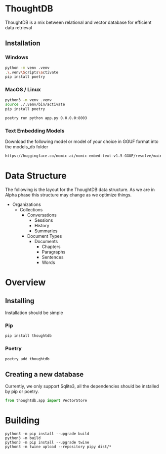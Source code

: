 # ThoughtDB
ThoughtDB is a mix between relational and vector database for efficient data retrieval

## Installation

### Windows
```bash
python -m venv .venv
.\.venv\Scripts\activate
pip install poetry
```

### MacOS / Linux
```bash
python3 -m venv .venv
source ./.venv/bin/activate
pip install poetry
```

```bash
poetry run python app.py 0.0.0.0:8003
```

### Text Embedding Models

Download the following model or model of your choice in GGUF format into the models_db folder
```bash
https://huggingface.co/nomic-ai/nomic-embed-text-v1.5-GGUF/resolve/main/nomic-embed-text-v1.5.Q4_K_M.gguf?download=true
```

# Data Structure

The following is the layout for the ThoughtDB data structure. As we are in Alpha phase this structure may change as we optimize things. 

- Organizations
  - Collections
    - Conversations
      - Sessions
      - History
      - Summaries
    - Document Types
      - Documents
        - Chapters
        - Paragraphs
        - Sentences
        - Words

# Overview

## Installing

Installation should be simple

### Pip
```bash
pip install thoughtdb
```

### Poetry
```bash
poetry add thoughtdb
```

## Creating a new database

Currently, we only support Sqlite3, all the dependencies should be installed by pip or poetry.

```python
from thoughtdb.app import VectorStore


```

# Building

```
python3 -m pip install --upgrade build
python3 -m build
python3 -m pip install --upgrade twine
python3 -m twine upload --repository pipy dist/*
```
